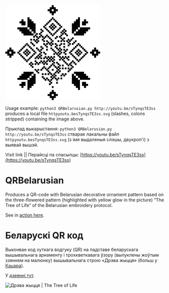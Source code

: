 <img width="300px;" src="httpyoutu.besTynqsTE3ss.svg" alt="Жалуды Дарафеева|Acorns, by Darafiejeva">

Usage example: `python3 QRBelarusian.py http://youtu.be/sTynqsTE3ss` produces a local file `httpyoutu.besTynqsTE3ss.svg` (slashes, colons stripped) containing the image above.

Прыклад выкарыстання: `python3 QRBelarusian.py http://youtu.be/sTynqsTE3ss` стварае лакальны файл  `httpyoutu.besTynqsTE3ss.svg` (з імя выдаленыя слэшы, двукроп'і) з выявай вышэй.

Visit link || Перайсці па спасылцы: [https://youtu.be/sTynqsTE3ss](https://youtu.be/sTynqsTE3ss)

# QRBelarusian

Produces a QR-code with Belarusian decorative ornament pattern based on the three-flowered pattern (highlighted with yellow glow in the picture) “The Tree of Life” of the Belarusian embroidery protocol.

See in [action here](https://seveleu.com/qr/converter).

# Беларускі QR код
Выконвае код хуткага водгуку (QR) на падставе беларускага вышывальнага арнаменту і трохкветкавага  ўзору (выпуклены жоўтым ззяннем на малюнку) вышывальнага строю «Дрэва жыцця» (больш у [Кацара](https://knihi.com/Michail_Kacar/Bielaruski_arnamient_Tkactva_Vysyuka.html#124)). 

У [дзеянні тут](https://seveleu.com/qr/converter-be).

![Дрэва жыцця | The Tree of Life](dreva-zyćcia.png)

